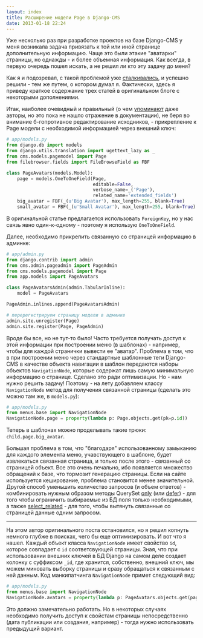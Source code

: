 ```yaml
---
layout: index
title: Расширение модели Page в Django-CMS
date: 2013-01-18 22:24
---
```


Уже несколько раз  при разработке проектов на базе Django-CMS  у меня возникала
задача привязать  к той или  иной странице дополнительную информацию.  Чаще это
были этакие "аватарки" страницы, но однажды  - и более объемная информация. Как
всегда, в первую очередь пошел искать, а не решил ли кто эту задачу до меня?

Как я и подозревал, с такой проблемой уже [сталкивались][1], и успешно решили -
тем же путем, о котором думал я. Фактически, здесь я приведу краткое содержание
трех статей в оригинальном блоге с некоторыми дополнениями.

Итак, наиболее очевидный и правильный (о чем [упоминают][2] даже авторы, но это
пока  не нашло  отражение в  документации), не  беря во  внимание б-гопротивное
редактирование  исходников,   -  прикрепление  к  Page   модели  с  необходимой
информацией через внешний ключ:

```python
# app/models.py
from django.db import models
from django.utils.translation import ugettext_lazy as _
from cms.models.pagemodel import Page
from filebrowser.fields import FileBrowseField as FBF

class PageAvatars(models.Model):
    page = models.OneToOneField(Page,
                                editable=False,
                                verbose_name=_('Page'),
                                related_name='extended_fields')
    big_avatar = FBF(_(u'Big Avatar'), max_length=255, blank=True)
    small_avatar = FBF(_(u'Small Avatar'), max_length=255, blank=True)
```

В оригинальной  статье предлагается использовать  `ForeignKey`, но у  нас связь
явно один-к-одному - поэтому я использую `OneToOneField`.

Далее, необходимо прикрепить связанную со страницей информацию в админке:

```python
# app/admin.py
from django.contrib import admin
from cms.admin.pageadmin import PageAdmin
from cms.models.pagemodel import Page
from app.models import PageAvatars

class PageAvatarsAdmin(admin.TabularInline):
    model = PageAvatars

PageAdmin.inlines.append(PageAvatarsAdmin)

# перерегистрируем страницу модели в админке
admin.site.unregister(Page)
admin.site.register(Page, PageAdmin)
```

Вроде  бы все,  но  не тут-то  было!  Часто требуется  получать  доступ к  этой
информации  при построении  меню  (в  шаблонах) -  например,  чтобы для  каждой
странички вывести ее "аватар". Проблема в  том, что в при построении меню через
стандартные шаблонные  теги Django-CMS  в качестве  объекта навигации  в шаблон
передаются  наборы  объектов  `NavigationNode`,  которые  содержат  лишь  самую
минимальную информацию о странице. Сделано это ради оптимизации. Но - нам нужно
решить задачу!  Поэтому - на  лету добавляем классу `NavigationNode`  метод для
получения связанной страницы (сделать это можно там же, в `models.py`):

```python
# app/models.py
from menus.base import NavigationNode
NavigationNode.page = property(lambda p: Page.objects.get(pk=p.id))
```

Теперь в шаблонах можно проделывать такие трюки: `child.page.big_avatar`.

Большая проблема в  том, что "благодаря" использованному  замыканию для каждого
элемента меню, учавствующего в шаблоне, будет извлекаться связанная страница, и
только после этого - связанный со страницей объект. Все это очень печально, ибо
появляется множество обращений к базе, что тормозит генерацию страницы. Если на
сайте используется кеширование, проблема  становится менее значительной. Другой
способ уменьшить количество  запросов (и объем ответов)  - комбинировать нужным
образом методы  QuerySet [only][] (или  [defer][]) - для того  чтобы ограничить
выбираемые из  БД поля  только необходимыми, а  также [select_related][]  - для
того, чтобы вытянуть связанные со страницей данные одним запросом.

* * *

На  этом автор  оригинального поста  остановился,  но я  решил копнуть  немного
глубже  в поисках,  чего  бы еще  оптимизировать.  И вот  что  я нашел.  Каждый
объект класса  `NavigationNode` имеет свойство  `id`, которое совпадает  с `id`
соответсвующей страницы. Зная, что при использовании внешних ключей в БД Django
на  самом деле  создает колонку  с суффиксом  `_id`, где  хранится, собственно,
внешний ключ, мы можем миновать выборку страницы и сразу обращаться к связанным
с ней данным. Код манкипатчинга `NavigationNode` примет следующий вид:

```python
# app/models.py
from menus.base import NavigationNode
NavigationNode.avatars = property(lambda p: PageAvatars.objects.get(page_id=p.id))
```

Это должно  замечательно работать. Но  в некоторых случаях  необходимо получить
доступ  к  свойстам страницы  непосредственно  (дата  публикации или  создания,
например) - тогда нужно использовать предыдущий вариант.



[1]: http://ilian.i-n-i.org/extending-django-cms-page-model/
[2]: https://github.com/divio/django-cms/issues/1412
[defer]: https://docs.djangoproject.com/en/dev/ref/models/querysets/#defer
[only]: https://docs.djangoproject.com/en/dev/ref/models/querysets/#only
[select_related]: https://docs.djangoproject.com/en/dev/ref/models/querysets/#select-related
